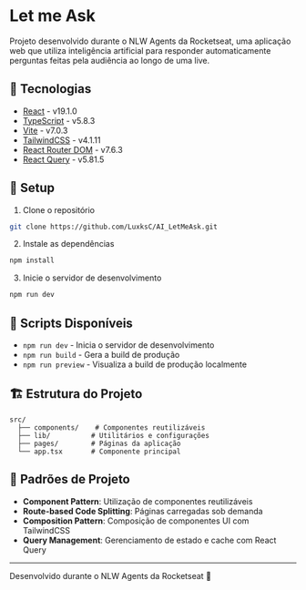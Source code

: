 # Let me Ask

Projeto desenvolvido durante o NLW Agents da Rocketseat, uma aplicação web que utiliza inteligência artificial para responder automaticamente perguntas feitas pela audiência ao longo de uma live.

## 🚀 Tecnologias

- [React](https://react.dev/) - v19.1.0
- [TypeScript](https://www.typescriptlang.org/) - v5.8.3
- [Vite](https://vitejs.dev/) - v7.0.3
- [TailwindCSS](https://tailwindcss.com/) - v4.1.11
- [React Router DOM](https://reactrouter.com/) - v7.6.3
- [React Query](https://tanstack.com/query/latest) - v5.81.5

## 🔨 Setup

1. Clone o repositório
```bash
git clone https://github.com/LuxksC/AI_LetMeAsk.git
```

2. Instale as dependências
```bash
npm install
```

3. Inicie o servidor de desenvolvimento
```bash
npm run dev
```

## 🧪 Scripts Disponíveis

- `npm run dev` - Inicia o servidor de desenvolvimento
- `npm run build` - Gera a build de produção
- `npm run preview` - Visualiza a build de produção localmente

## 🏗️ Estrutura do Projeto

```
src/
  ├── components/    # Componentes reutilizáveis
  ├── lib/          # Utilitários e configurações
  ├── pages/        # Páginas da aplicação
  └── app.tsx       # Componente principal
```

## 🎨 Padrões de Projeto

- **Component Pattern**: Utilização de componentes reutilizáveis
- **Route-based Code Splitting**: Páginas carregadas sob demanda
- **Composition Pattern**: Composição de componentes UI com TailwindCSS
- **Query Management**: Gerenciamento de estado e cache com React Query

---

Desenvolvido durante o NLW Agents da Rocketseat 🚀
